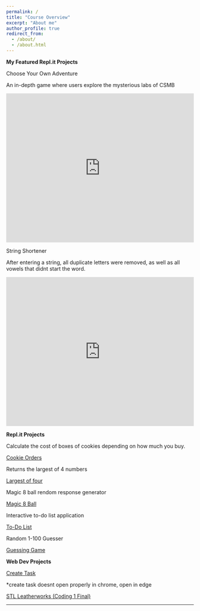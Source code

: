 ```yaml
---
permalink: /
title: "Course Overview"
excerpt: "About me"
author_profile: true
redirect_from: 
  - /about/
  - /about.html
---
```


**My Featured Repl.it Projects**


Choose Your Own Adventure

An in-depth game where users explore the mysterious labs of CSMB

<iframe height="400px" width="100%" src="https://repl.it/@LiamKeaggy/chooseYourOwnAdventure?lite=true" scrolling="no" frameborder="no" allowtransparency="true" allowfullscreen="true" sandbox="allow-forms allow-pointer-lock allow-popups allow-same-origin allow-scripts allow-modals"></iframe>


String Shortener

After entering a string, all duplicate letters were removed, as well as all vowels that didnt start the word.

<iframe height="400px" width="100%" src="https://repl.it/@LiamKeaggy/string-shortener?lite=true" scrolling="no" frameborder="no" allowtransparency="true" allowfullscreen="true" sandbox="allow-forms allow-pointer-lock allow-popups allow-same-origin allow-scripts allow-modals"></iframe>

**Repl.it Projects**

Calculate the cost of boxes of cookies depending on how much you buy.

[Cookie Orders](https://repl.it/@LiamKeaggy/cookie-orders)

Returns the largest of 4 numbers

[Largest of four](https://repl.it/@LiamKeaggy/largest-of-4)

Magic 8 ball rendom response generator

[Magic 8 Ball](https://repl.it/@LiamKeaggy/magic-8-ball-pt2)

Interactive to-do list application

[To-Do List](https://repl.it/@LiamKeaggy/to-do-list)

Random 1-100 Guesser

[Guessing Game](https://repl.it/@LiamKeaggy/Guessing-Game)

**Web Dev Projects**

[Create Task](https://github.com/LiamKeaggy13/createtask)

\*create task doesnt open properly in chrome, open in edge

[STL Leatherworks (Coding 1 Final)](https://github.com/LiamKeaggy13/coding1final)

---

